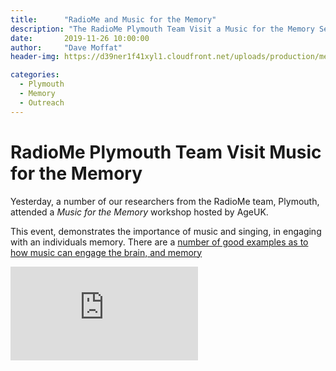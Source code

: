 ```yaml
---
title:      "RadioMe and Music for the Memory"
description: "The RadioMe Plymouth Team Visit a Music for the Memory Session"
date:       2019-11-26 10:00:00
author:     "Dave Moffat"
header-img: https://d39ner1f41xyl1.cloudfront.net/uploads/production/media_asset/file/25/25564/small_GettyImages-504821100.jpg

categories:
  - Plymouth
  - Memory
  - Outreach
---
```


# RadioMe Plymouth Team Visit Music for the Memory

Yesterday, a number of our researchers from the RadioMe team, Plymouth, attended a _Music for the Memory_ workshop hosted by AgeUK. 

This event, demonstrates the importance of music and singing, in engaging with an individuals memory. There are a [number of good examples as to how music can engage the brain, and memory](https://www.ageuk.org.uk/information-advice/health-wellbeing/conditions-illnesses/dementia/dementia-and-music/)


![Music for the Memory Poster](https://www.ageuk.org.uk/bp-assets/globalassets/plymouth/original-blocks/our-services/memory-loss/wvc-music-for-the-memory-poster-oct-2018.pdf)
